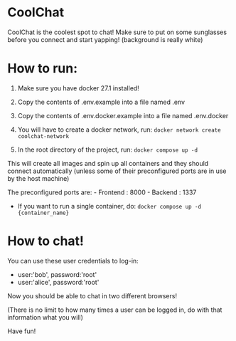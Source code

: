 # CoolChat

CoolChat is the coolest spot to chat!
Make sure to put on some sunglasses before you connect and start yapping! (background is really white)

# How to run:

1. Make sure you have docker 27.1 installed!

2. Copy the contents of .env.example into a file named .env

3. Copy the contents of .env.docker.example into a file named .env.docker

4. You will have to create a docker network, run:
``` docker network create coolchat-network ```

5. In the root directory of the project, run:
```docker compose up -d```

This will create all images and spin up all containers and they should connect automatically (unless some of their preconfigured ports are in use by the host machine)

The preconfigured ports are:
    - Frontend : 8000
    - Backend  : 1337

* If you want to run a single container, do:
```docker compose up -d {container_name}```

# How to chat!

You can use these user credentials to log-in:
- user:'bob', password:'root'
- user:'alice', password:'root'

Now you should be able to chat in two different browsers!

(There is no limit to how many times a user can be logged in, do with that information what you will)

Have fun!